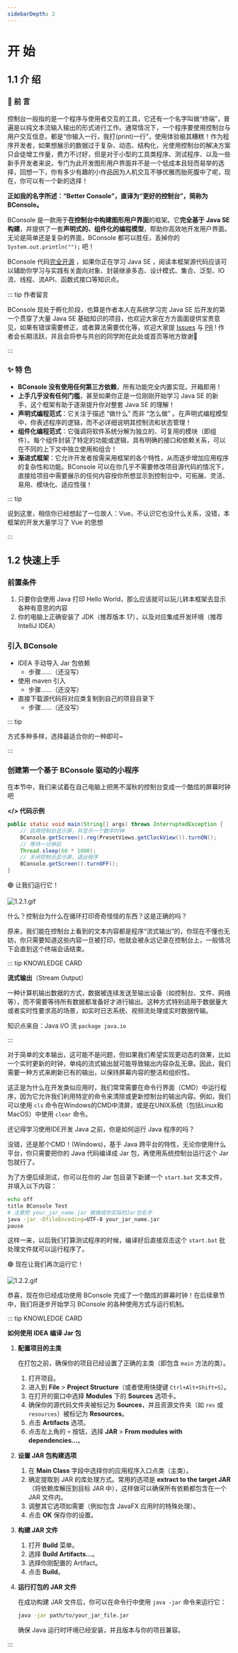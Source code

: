 ```yaml
---
sidebarDepth: 2
---
```


# 开 始

## 1.1 介 绍

###  🔔 前 言

控制台一般指的是一个程序与使用者交互的工具，它还有一个名字叫做“终端”，普遍是以纯文本流输入输出的形式进行工作。通常情况下，一个程序要使用控制台与用户交互信息，都是“你输入一行，我打(print)一行”，使用体验极其糟糕！作为程序开发者，如果想展示的数据过于复杂、动态、结构化，光使用控制台的解决方案只会徒增工作量，费力不讨好，但是对于小型的工具类程序、测试程序、以及一些新手开发者来说，专门为此开发图形用户界面并不是一个低成本且轻而易举的选择，回想一下，你有多少有趣的小作品因为人机交互不够优雅而胎死腹中了呢，现在，你可以有一个新的选择！

**正如我的名字所述：“Better Console”，直译为“更好的控制台”，简称为 BConsole。**

BConsole 是一款用于**在控制台中构建图形用户界面**的框架。它**完全基于 Java SE 构建**，并提供了一套**声明式的、组件化的编程模型**，帮助你高效地开发用户界面。无论是简单还是复杂的界面，BConsole 都可以胜任，丢掉你的 `System.out.println("");` 吧！

BConsole 代码[完全开源](https://github.com/wifi504/better-console) ，如果你正在学习 Java SE ，阅读本框架源代码应该可以辅助你学习与实践有关面向对象、封装继承多态、设计模式、集合、泛型、IO流、线程、流API、函数式接口等知识点。

::: tip 作者留言

BConsole 现处于孵化阶段，也算是作者本人在系统学习完 Java SE 后开发的第一个贯穿了大量 Java SE 基础知识的项目，也欢迎大家在方方面面提供宝贵意见，如果有错误需要修正，或者算法需要优化等，欢迎大家提 [Issues](https://github.com/wifi504/better-console/issues) 与 [PR](https://github.com/wifi504/better-console/pulls) ! 作者会长期活跃，并且会将参与共创的同学附在此处或首页等地方致谢🎈

:::

### ✨ 特 色

- **BConsole 没有使用任何第三方依赖**，所有功能完全内置实现，开箱即用！
- **上手几乎没有任何门槛**，甚至如果你正是一位刚刚开始学习 Java SE 的新手，这个框架有助于逐渐提升你对整套 Java SE 的理解！
- **声明式编程范式**：它关注于描述 “做什么” 而非 “怎么做” 。在声明式编程模型中，你表述程序的逻辑，而不必详细说明其控制流和状态管理！
- **组件化编程范式**：它强调将软件系统分解为独立的、可复用的模块（即组件）。每个组件封装了特定的功能或逻辑，具有明确的接口和依赖关系，可以在不同的上下文中独立使用和组合！
- **渐进式框架**：它允许开发者按需采用框架的各个特性，从而逐步增加应用程序的复杂性和功能。BConsole 可以在你几乎不需要修改项目源代码的情况下，直接给项目中需要展示的任何内容按你所想显示到控制台中，可拓展、灵活、易用、模块化、适应性强！

::: tip

说到这里，相信你已经想起了一位故人：Vue，不认识它也没什么关系，没错，本框架的开发大量学习了 Vue 的思想

:::

## 1.2 快速上手

### 前置条件

1. 只要你会使用 Java 打印 Hello World，那么应该就可以玩儿转本框架去显示各种有意思的内容
2. 你的电脑上正确安装了 JDK（推荐版本 17），以及对应集成开发环境（推荐IntelliJ IDEA）

### 引入 BConsole 

- IDEA 手动导入 Jar 包依赖
  - 步骤……（还没写）
- 使用 maven 引入
  - 步骤……（还没写）
- 直接下载源代码将对应类复制到自己的项目目录下
  - 步骤……（还没写）

::: tip

方式多种多样，选择最适合你的一种即可~

:::

### 创建第一个基于 BConsole 驱动的小程序

在本节中，我们来试着在自己电脑上把黑不溜秋的控制台变成一个酷炫的屏幕时钟吧

**</> 代码示例**

```java
public static void main(String[] args) throws InterruptedException {
    // 启用控制台显示屏，并显示一个数字时钟
    BConsole.getScreen().reg(PresetViews.getClockView()).turnON();
    // 等待一分钟后
    Thread.sleep(60 * 1000);
    // 关闭控制台显示屏，退出程序
    BConsole.getScreen().turnOFF();
}
```

🟢 让我们运行它！

![1.2.1.gif](/images/1.2.1.gif)

什么？控制台为什么在循环打印奇奇怪怪的东西？这是正确的吗？

原来，我们能在控制台上看到的文本内容都是程序“流式输出”的，你现在不懂也无妨，你只需要知道这些内容一旦被打印，他就会被永远记录在控制台上，一般情况下会直到这个终端会话结束。

::: tip KNOWLEDGE CARD

**流式输出**（Stream Output）

一种计算机输出数据的方式，数据被连续发送至输出设备（如控制台、文件、网络等），而不需要等待所有数据都准备好才进行输出。这种方式特别适用于数据量大或者实时性要求高的场景，如实时日志系统、视频流处理或实时数据传输。

知识点来自：Java I/O 流 `package java.io`

:::

对于简单的文本输出，这可能不是问题，但如果我们希望实现更动态的效果，比如一个实时更新的时钟，单纯的流式输出就可能导致输出内容杂乱无章。因此，我们需要一种方式来刷新已有的输出，以保持屏幕内容的整洁和组织性。

这正是为什么在开发类似应用时，我们常常需要在命令行界面（CMD）中运行程序，因为它允许我们利用特定的命令来清除或更新控制台的输出内容。例如，我们可以使用 `cls` 命令在Windows的CMD中清屏，或是在UNIX系统（包括Linux和MacOS）中使用 `clear` 命令。

还记得学习使用IDE开发 Java 之前，你是如何运行 Java 程序的吗？

没错，还是那个CMD！(Windows)，基于 Java 跨平台的特性，无论你使用什么平台，你只需要把你的 Java 代码编译成 Jar 包，再使用系统控制台运行这个 Jar 包就行了。

为了方便后续测试，你可以在你的 Jar 包目录下新建一个 `start.bat` 文本文件，并填入以下内容：

```bash
echo off
title BConsole Test
# 注意把 your_jar_name.jar 替换成你实际的Jar包名字
java -jar -DfileEncoding=UTF-8 your_jar_name.jar
pause
```

这样一来，以后我们打算测试程序的时候，编译好后直接双击这个 `start.bat` 批处理文件就可以运行程序了。

🟢 现在让我们再次运行它！

![1.2.2.gif](/images/1.2.2.gif)

恭喜，现在你已经成功使用 BConsole 完成了一个酷炫的屏幕时钟！在后续章节中，我们将逐步开始学习 BConsole 的各种使用方式与运行机制。

::: tip KNOWLEDGE CARD

**如何使用 IDEA 编译 Jar 包**

1. **配置项目的主类**

   在打包之前，确保你的项目已经设置了正确的主类（即包含 `main` 方法的类）。

   1. 打开项目。
   2. 进入到 **File** > **Project Structure**（或者使用快捷键 `Ctrl+Alt+Shift+S`）。
   3. 在打开的窗口中选择 **Modules** 下的 **Sources** 选项卡。
   4. 确保你的源代码文件夹被标记为 **Sources**，并且资源文件夹（如 `res` 或 `resources`）被标记为 **Resources**。
   5. 点击 **Artifacts** 选项。
   6. 点击左上角的 `+` 按钮，选择 **JAR** > **From modules with dependencies...**。

2. **设置 JAR 包构建选项**

   1. 在 **Main Class** 字段中选择你的应用程序入口点类（主类）。
   2. 确定提取到 JAR 的库处理方式。常用的选项是 **extract to the target JAR**（将依赖库解压到目标 JAR 中），这样做可以确保所有依赖都包含在一个 JAR 文件内。
   3. 调整其它选项如需要（例如包含 JavaFX 应用时的特殊处理）。
   4. 点击 **OK** 保存你的设置。

3. **构建 JAR 文件**

   1. 打开 **Build** 菜单。
   2. 选择 **Build Artifacts...**。
   3. 选择你刚配置的 Artifact。
   4. 点击 **Build**。

4. **运行打包的 JAR 文件**

   在成功构建 JAR 文件后，你可以在命令行中使用 `java -jar` 命令来运行它：

   ```bash
   java -jar path/to/your_jar_file.jar
   ```

   确保 Java 运行时环境已经安装，并且版本与你的项目兼容。

:::
